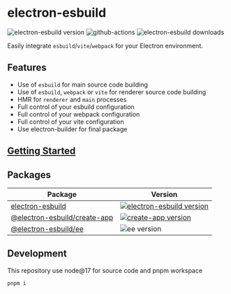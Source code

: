 # electron-esbuild

![electron-esbuild version](https://img.shields.io/npm/v/electron-esbuild.svg?label=%20)
![github-actions](https://github.com/Kiyozz/electron-esbuild/workflows/CI/badge.svg)
![electron-esbuild downloads](https://img.shields.io/npm/dm/electron-esbuild.svg)

Easily integrate `esbuild`/`vite`/`webpack` for your Electron environment.

## Features

- Use of `esbuild` for main source code building
- Use of `esbuild`, `webpack` or `vite` for renderer source code building
- HMR for `renderer` and `main` processes
- Full control of your esbuild configuration
- Full control of your webpack configuration
- Full control of your vite configuration
- Use electron-builder for final package

## [Getting Started](packages/electron-esbuild/README.md)

## Packages

| Package                                             | Version                                                                                                                            |
| --------------------------------------------------- | ---------------------------------------------------------------------------------------------------------------------------------- |
| [electron-esbuild](packages/electron-esbuild)       | [![electron-esbuild version](https://img.shields.io/npm/v/electron-esbuild.svg?label=%20)](packages/electron-esbuild/CHANGELOG.md) |
| [@electron-esbuild/create-app](packages/create-app) | [![create-app version](https://img.shields.io/npm/v/@electron-esbuild/create-app.svg?label=%20)](packages/create-app/CHANGELOG.md) |
| [@electron-esbuild/ee](packages/ee)                 | ![ee version](https://img.shields.io/npm/v/@electron-esbuild/ee.svg?label=%20)                                                     |

## Development

This repository use node@17 for source code and pnpm workspace

```shell
pnpm i
```
